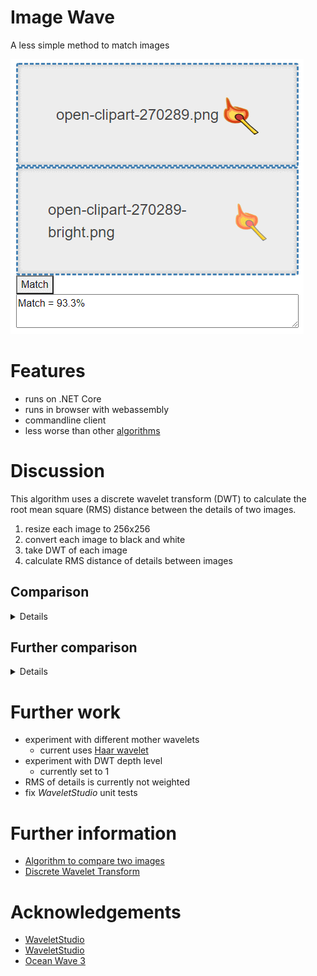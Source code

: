 # Image Wave

A less simple method to match images

![](Images/screen-web-ui.png)

# Features

* runs on .NET Core
* runs in browser with webassembly
* commandline client
* less worse than other [algorithms](https://github.com/TrevorDArcyEvans/ImageMatch)

# Discussion
This algorithm uses a discrete wavelet transform (DWT) to calculate the root mean square (RMS)
distance between the details of two images.
1. resize each image to 256x256
2. convert each image to black and white
3. take DWT of each image
4. calculate RMS distance of details between images

## Comparison

<details>

There are several reference images from a previous
project [(ImageWave)](https://github.com/TrevorDArcyEvans/ImageMatch):

<details>
  <summary>Baseline</summary>

![](Images/open-clipart-270289.png)

</details>

<details>
  <summary>Baseline + brightness & contrast changed</summary>

![](Images/open-clipart-270289-bright.png)

</details>

<details>
  <summary>Baseline + resized 80%</summary>

![](Images/open-clipart-270289-resize.png)

</details>

<details>
  <summary>Baseline + rotated slightly</summary>

![](Images/open-clipart-270289-rot.png)

</details>

<details>
  <summary>Baseline + rotated more</summary>

![](Images/open-clipart-270289-rot-more.png)

</details>

| Image                 | ImageMatch | ImageWave |
|-----------------------|------------|-----------|
| brightness & contrast | 78%        | 93%       |
| resized               | 95%        | 92%       |
| rotated slightly      | 90%        | 89%       |
| rotated more          | 54%        | 88%       |

As should be obvious, _ImageWave_ performs significantly better than the naiive algorithm in _ImageMatch_, especially
when the other image has been rotated.

</details>

## Further comparison

<details>

<details>
  <summary>Baseline</summary>

![](Images/open-clipart-120655-400x349-resize.png)

</details>

<details>
  <summary>Baseline + rotated</summary>

![](Images/open-clipart-120655-400x349-rot-resize.png)

</details>

| ImageMatch | ImageWave |
|------------|-----------|
| 46%        | 93%       |

</details>

# Further work
* experiment with different mother wavelets
  * current uses [Haar wavelet](https://en.wikipedia.org/wiki/Haar_wavelet)
* experiment with DWT depth level
  * currently set to 1
* RMS of details is currently not weighted
* fix _WaveletStudio_ unit tests

# Further information

* [Algorithm to compare two images](https://stackoverflow.com/questions/23931/algorithm-to-compare-two-images)
* [Discrete Wavelet Transform](https://en.wikipedia.org/wiki/Discrete_wavelet_transform)

# Acknowledgements

* [WaveletStudio](https://github.com/DragonLi/waveletstudio)
* [WaveletStudio](https://github.com/walteram/waveletstudio)
* [Ocean Wave 3](https://openclipart.org/detail/120655/ocean-wave-3)

